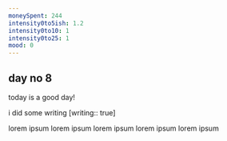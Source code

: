 ```yaml
---
moneySpent: 244
intensity0to5ish: 1.2
intensity0to10: 1
intensity0to25: 1
mood: 0
---
```

## day no 8
today is a good day!
 

i did some writing [writing:: true]

lorem ipsum lorem ipsum lorem ipsum lorem ipsum lorem ipsum
